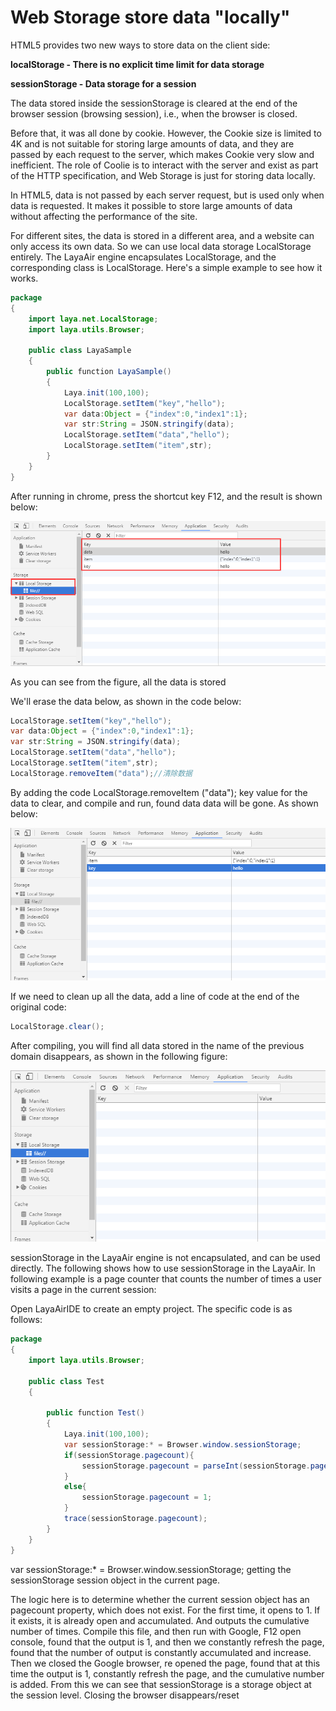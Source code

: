 # Web Storage store data "locally"

HTML5 provides two new ways to store data on the client side:

**localStorage - There is no explicit time limit for data storage**

**sessionStorage - Data storage for a session**

The data stored inside the sessionStorage is cleared at the end of the browser session (browsing session), i.e., when the browser is closed.

Before that, it was all done by cookie. However, the Cookie size is limited to 4K and is not suitable for storing large amounts of data, and they are passed by each request to the server, which makes Cookie very slow and inefficient. The role of Coolie is to interact with the server and exist as part of the HTTP specification, and Web Storage is just for storing data locally.

In HTML5, data is not passed by each server request, but is used only when data is  requested. It makes it possible to store large amounts of data without affecting the performance of the site.

For different sites, the data is stored in a different area, and a website can only access its own data. So we can use local data storage LocalStorage entirely. The LayaAir engine encapsulates LocalStorage, and the corresponding class is LocalStorage. Here's a simple example to see how it works.

```java
package
{
	import laya.net.LocalStorage;
	import laya.utils.Browser;

	public class LayaSample
	{
		public function LayaSample()
		{
			Laya.init(100,100);
			LocalStorage.setItem("key","hello");
			var data:Object = {"index":0,"index1":1};
			var str:String = JSON.stringify(data);
			LocalStorage.setItem("data","hello");
			LocalStorage.setItem("item",str);
		}
	}
}
```

After running in chrome, press the shortcut key F12, and the result is shown below:

![1](img/1.png)<br/>

As you can see from the figure, all the data is stored

We'll erase the data below, as shown in the code below:

```java
LocalStorage.setItem("key","hello");
var data:Object = {"index":0,"index1":1};
var str:String = JSON.stringify(data);
LocalStorage.setItem("data","hello");
LocalStorage.setItem("item",str);
LocalStorage.removeItem("data");//清除数据
```

By adding the code LocalStorage.removeItem ("data"); key  value for the data to clear, and compile and run, found data data will be gone. As shown below:

![2](img/2.png)<br/>

If we need to clean up all the data, add a line of code at the end of the original code:

```java
LocalStorage.clear();
```

After compiling, you will find all data stored in the name of the previous domain disappears, as shown in the following figure:

![3](img/3.png)<br/>

sessionStorage in the LayaAir engine is not encapsulated, and can be used directly. The following shows how to use sessionStorage in the LayaAir. In following example is a page counter that counts the number of times a user visits a page in the current session:

Open LayaAirIDE to create an empty project. The specific code is as follows:

```java
package
{
	import laya.utils.Browser;

	public class Test
	{

		public function Test()
		{
			Laya.init(100,100);
			var sessionStorage:* = Browser.window.sessionStorage;
			if(sessionStorage.pagecount){
				sessionStorage.pagecount = parseInt(sessionStorage.pagecount)+1;
			}
			else{
				sessionStorage.pagecount = 1;
			}
			trace(sessionStorage.pagecount);
		}
	}
}
```

var sessionStorage:* = Browser.window.sessionStorage; getting the sessionStorage session object in the current page.



The logic here is to determine whether the current session object has an pagecount property, which does not exist. For the first time, it opens to 1. If it exists, it is already open and accumulated.  And outputs the cumulative number of times. Compile this file, and then run with Google, F12 open console, found that the output is 1, and then we constantly refresh the page, found that the number of output is constantly accumulated and increase. Then we closed the Google browser, re opened the page, found that at this time the output is 1, constantly refresh the page, and the cumulative number is added. From this we can see that sessionStorage is a storage object at the session level. Closing the browser disappears/reset

